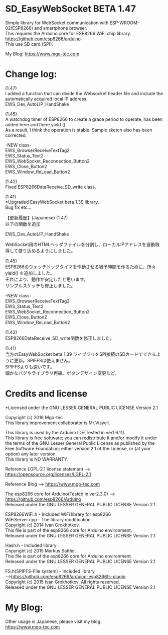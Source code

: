 # SD_EasyWebSocket BETA 1.47
Simple library for WebSocket communication with ESP-WROOM-02(ESP8266) and smartphone browser.  
This requires the Arduino core for ESP8266 WiFi chip library.   
https://github.com/esp8266/arduino  
This use SD card (SPI).  

My Blog: https://www.mgo-tec.com
# Change log:
(1.47)  
I added a function that can divide the Websocket header file and include the automatically acquired local IP address.  
EWS_Dev_AutoLIP_HandShake

(1.45)  
A watchdog timer of ESP8266 to create a grace period to operate, has been added here and there yield ().  
As a result, I think the operation is stable.
Sample sketch also has been corrected.  

-NEW class-  
EWS_BrowserReceiveTextTag2  
EWS_Status_Text2  
EWS_WebSocket_Reconnection_Button2  
EWS_Close_Button2  
EWS_Window_ReLoad_Button2  

(1.42)  
Fixed ESP8266DataReceive_SD_write class.
  
(1.41)  
*Upgraded EasyWebSocket beta 1.39 library.  
Bug fix etc...  
  
【更新履歴】(Japanese)
(1.47)  
以下の関数を追加  

EWS_Dev_AutoLIP_HandShake  

WebSocket用のHTMLヘッダファイルを分割し、ローカルIPアドレスを自動取得して盛り込めるようにしました。  
  
(1.45)  
ESP8266のウォッチドッグタイマを作動させる猶予時間を作るために、所々 yield() を追加しました。  
それにより、動作が安定したと思います。  
サンプルスケッチも修正しました。

-NEW class-  
EWS_BrowserReceiveTextTag2  
EWS_Status_Text2  
EWS_WebSocket_Reconnection_Button2  
EWS_Close_Button2  
EWS_Window_ReLoad_Button2  

(1.42)  
ESP8266DataReceive_SD_write関数を修正しました。  

(1.41)  
当方のEasyWebSocket beta 1.39 ライブラリをSPI接続のSDカードでできるように更新。SPIFFSは使えません。  
SPIFFSよりも速いです。  
細かなバグやライブラリ再編、ボタンデザイン変更など。  

# Credits and license
*Licensed under the GNU LESSER GENERAL PUBLIC LICENSE Version 2.1

Copyright (c) 2016 Mgo-tec  
This library improvement collaborator is Mr.Visyeii.  
  
This library is used by the Arduino IDE(Tested in ver1.6.11).  
This library is free software; you can redistribute it and/or
modify it under the terms of the GNU Lesser General Public
License as published by the Free Software Foundation; either
version 2.1 of the License, or (at your option) any later version.  
This library is NO WARRANTY.  
  
Reference LGPL-2.1 license statement --> https://opensource.org/licenses/LGPL-2.1  
  
Reference Blog --> https://www.mgo-tec.com  
  
The esp8266 core for Arduino(Tested in ver2.3.0) --> https://github.com/esp8266/Arduino  
Released under the GNU LESSER GENERAL PUBLIC LICENSE Version 2.1  
  
ESP8266WiFi.h - Included WiFi library for esp8266  
WiFiServer.cpp - The library modification  
Copyright (c) 2014 Ivan Grokhotkov.  
This file is part of the esp8266 core for Arduino environment.  
Released under the GNU LESSER GENERAL PUBLIC LICENSE Version 2.1  
  
Hash.h - Included library  
Copyright (c) 2015 Markus Sattler.  
This file is part of the esp8266 core for Arduino environment.  
Released under the GNU LESSER GENERAL PUBLIC LICENSE Version 2.1  
  
FS.h(SPIFFS-File system) - Included library  
-->https://github.com/esp8266/arduino-esp8266fs-plugin  
Copyright (c) 2015 Ivan Grokhotkov. All rights reserved.  
Released under the GNU LESSER GENERAL PUBLIC LICENSE Version 2.1  
  
# My Blog: 
Other usage is Japanese, please visit my blog.  
https://www.mgo-tec.com